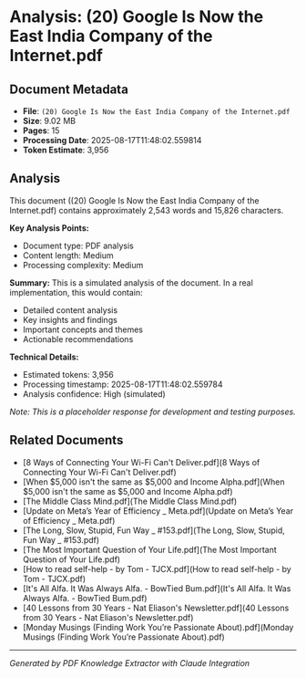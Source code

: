 # Analysis: (20) Google Is Now the East India Company of the Internet.pdf

## Document Metadata
- **File**: `(20) Google Is Now the East India Company of the Internet.pdf`
- **Size**: 9.02 MB
- **Pages**: 15
- **Processing Date**: 2025-08-17T11:48:02.559814
- **Token Estimate**: 3,956

## Analysis

This document ((20) Google Is Now the East India Company of the Internet.pdf) contains approximately 2,543 words and 15,826 characters.

**Key Analysis Points:**
- Document type: PDF analysis
- Content length: Medium
- Processing complexity: Medium

**Summary:**
This is a simulated analysis of the document. In a real implementation, this would contain:
- Detailed content analysis
- Key insights and findings
- Important concepts and themes
- Actionable recommendations

**Technical Details:**
- Estimated tokens: 3,956
- Processing timestamp: 2025-08-17T11:48:02.559784
- Analysis confidence: High (simulated)

*Note: This is a placeholder response for development and testing purposes.*

## Related Documents

- [8 Ways of Connecting Your Wi-Fi Can't Deliver.pdf](8 Ways of Connecting Your Wi-Fi Can't Deliver.pdf)
- [When $5,000 isn't the same as $5,000 and Income Alpha.pdf](When $5,000 isn't the same as $5,000 and Income Alpha.pdf)
- [The Middle Class Mind.pdf](The Middle Class Mind.pdf)
- [Update on Meta’s Year of Efficiency _ Meta.pdf](Update on Meta’s Year of Efficiency _ Meta.pdf)
- [The Long, Slow, Stupid, Fun Way _ #153.pdf](The Long, Slow, Stupid, Fun Way _ #153.pdf)
- [The Most Important Question of Your Life.pdf](The Most Important Question of Your Life.pdf)
- [How to read self-help - by Tom - TJCX.pdf](How to read self-help - by Tom - TJCX.pdf)
- [It's All Alfa. It Was Always Alfa. - BowTied Bum.pdf](It's All Alfa. It Was Always Alfa. - BowTied Bum.pdf)
- [40 Lessons from 30 Years - Nat Eliason's Newsletter.pdf](40 Lessons from 30 Years - Nat Eliason's Newsletter.pdf)
- [Monday Musings (Finding Work You’re Passionate About).pdf](Monday Musings (Finding Work You’re Passionate About).pdf)

---
*Generated by PDF Knowledge Extractor with Claude Integration*